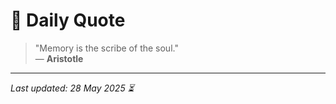 # 📜 Daily Quote

> "Memory is the scribe of the soul."  
> — **Aristotle**

---

_Last updated: 28 May 2025 ⏳_
